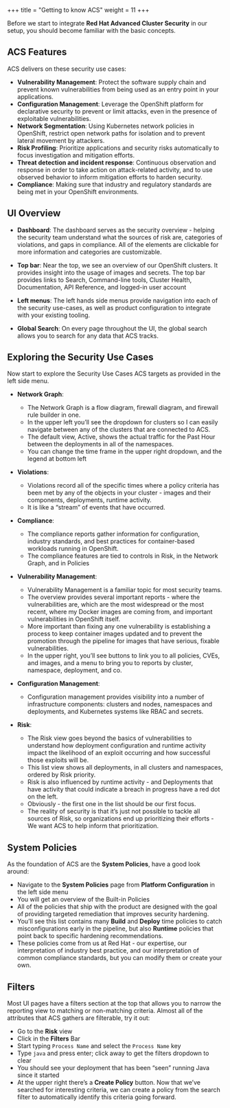 +++
title = "Getting to know ACS"
weight = 11
+++

Before we start to integrate **Red Hat Advanced Cluster Security** in our setup, you should become familiar with the basic concepts.

## ACS Features

ACS delivers on these security use cases:

- **Vulnerability Management**: Protect the software supply chain and prevent known vulnerabilities from being used as an entry point in your applications.
- **Configuration Management**: Leverage the OpenShift platform for declarative security to prevent or limit attacks, even in the presence of exploitable vulnerabilities.
- **Network Segmentation**: Using Kubernetes network policies in OpenShift, restrict open network paths for isolation and to prevent lateral movement by attackers.
- **Risk Profiling**: Prioritize applications and security risks automatically to focus investigation and mitigation efforts.
- **Threat detection and incident response**: Continuous observation and response in order to take action on attack-related activity, and to use observed behavior to inform mitigation efforts to harden security.
- **Compliance**: Making sure that industry and regulatory standards are being met in your OpenShift environments.

## UI Overview
- **Dashboard**:
The dashboard serves as the security overview - helping the security team understand what the sources of risk are, categories of violations, and gaps in compliance. All of the elements are clickable for more information and categories are customizable.

- **Top bar**:
Near the top, we see an overview of our OpenShift clusters. It provides insight into the usage of images and secrets.
The top bar provides links to Search, Command-line tools, Cluster Health, Documentation, API Reference, and logged-in
user account

- **Left menus**:
The left hands side menus provide navigation into each of the security use-cases, as well as product configuration to integrate with your existing tooling.

- **Global Search**:
On every page throughout the UI, the global search allows you to search for any data that ACS tracks.

## Exploring the Security Use Cases
Now start to explore the Security Use Cases ACS targets as provided in the left side menu.

- **Network Graph**:
  - The Network Graph is a flow diagram, firewall diagram, and firewall rule builder in one.
  - In the upper left you’ll see the dropdown for clusters so I can easily navigate between any of the clusters that are connected to ACS.
  - The default view, Active, shows the actual traffic for the Past Hour between the deployments in all of the namespaces.
  - You can change the time frame in the upper right dropdown, and the legend at bottom left

- **Violations**:
  - Violations record all of the specific times where a policy criteria has been met by any of the objects in your cluster - images and their components, deployments, runtime activity.
  - It is like a “stream” of events that have occurred.

- **Compliance**:
  - The compliance reports gather information for configuration, industry standards, and best practices for container-based workloads running in OpenShift.
  - The compliance features are tied to controls in Risk, in the Network Graph, and in Policies

- **Vulnerability Management**:
  - Vulnerability Management is a familiar topic for most security teams.
  - The overview provides several important reports - where the vulnerabilities are, which are the most widespread or the most recent, where my Docker images are coming from, and important vulnerabilities in OpenShift itself.
  - More important than fixing any one vulnerability is establishing a process to keep container images updated and to prevent the promotion through the pipeline for images that have serious, fixable vulnerabilities.
  - In the upper right, you’ll see buttons to link you to all policies, CVEs, and images, and a menu to bring you to reports by cluster, namespace, deployment, and co.

- **Configuration Management**:
  - Configuration management provides visibility into a number of infrastructure components: clusters and nodes, namespaces and deployments, and Kubernetes systems like RBAC and secrets.

- **Risk**:
  - The Risk view goes beyond the basics of vulnerabilities to understand how deployment configuration and runtime activity impact the likelihood of an exploit occurring and how successful those exploits will be.
  - This list view shows all deployments, in all clusters and namespaces, ordered by Risk priority.
  - Risk is also influenced by runtime activity - and Deployments that have activity that could indicate a breach in progress have a red dot on the left.
  - Obviously - the first one in the list should be our first focus.
  - The reality of security is that it’s just not possible to tackle all sources of Risk, so organizations end up prioritizing their efforts - We want ACS to help inform that prioritization.

## System Policies

As the foundation of ACS are the **System Policies**, have a good look around:
- Navigate to the **System Policies** page from **Platform Configuration** in the left side menu
- You will get an overview of the Built-in Policies
- All of the policies that ship with the product are designed with the goal of providing targeted remediation that improves security hardening.
- You’ll see this list contains many **Build** and **Deploy** time policies to catch misconfigurations early in the pipeline, but also **Runtime** policies that point back to specific hardening recommendations.
- These policies come from us at Red Hat - our expertise, our interpretation of industry best practice, and our interpretation of common compliance standards, but you can modify them or create your own.

## Filters
Most UI pages have a filters section at the top that allows you to narrow the reporting view to matching or non-matching criteria. Almost all of the attributes that ACS gathers are filterable, try it out:
  - Go to the **Risk** view
  - Click in the **Filters** Bar
  - Start typing `Process Name` and select the `Process Name` key
  - Type `java` and press enter; click away to get the filters dropdown to clear
  - You should see your deployment that has been “seen” running Java since it started
  - At the upper right there’s a **Create Policy** button. Now that we’ve searched for interesting criteria, we can create a policy from the search filter to automatically identify this criteria going forward.
